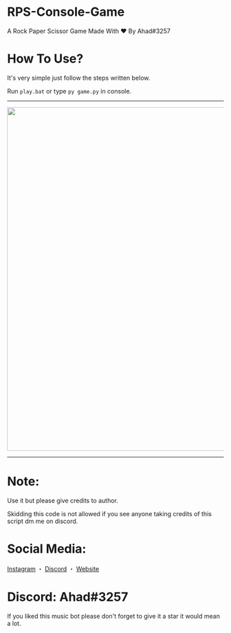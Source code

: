 # RPS-Console-Game
A Rock Paper Scissor Game Made With ❤ By Ahad#3257

# How To Use?
It's very simple just follow the steps written below.

Run `play.bat` or type `py game.py` in console.
***

<p align="center"><img width="800px" src="https://media.discordapp.net/attachments/1011340929786986564/1017374766665056296/unknown.png"/></p>

***
# Note:
Use it but please give credits to author.

Skidding this code is not allowed if you see anyone taking credits of this script dm me on discord.

# Social Media:
[Instagram](https://www.instagram.com/ahadnoor._) ・
[Discord](https://discord.gg/Ncsc5pRNgf) ・
[Website](https://www.itscruel.cf/) 

# Discord: Ahad#3257
If you liked this music bot please don't forget to give it a star it would mean a lot.

